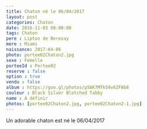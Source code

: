 ```yaml
---
title: Chaton né le 06/04/2017
layout: post
categories: Chaton
date: 2016-11-03 08:00:00
tags: Chaton
pere : Lipton de Berezay
mere : Miami
naissance: 2017-04-06
photo: portee02Chaton2.jpg
sexe : Femelle
porteeId : Portee02
reserve : false
option : true
vendu : false
album : https://goo.gl/photos/p58K7MTk59v6ZF8b8
couleur : Black Silver Blotched Tabby
name : A définir
photos: [portee02Chaton2.jpg, portee02Chaton2-1.jpg]
---
```


Un adorable chaton est né le 06/04/2017
